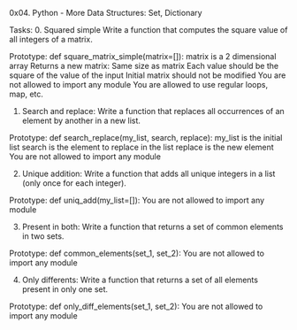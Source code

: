 0x04. Python - More Data Structures: Set, Dictionary


Tasks:
0. Squared simple
Write a function that computes the square value of all integers of a matrix.

Prototype: def square_matrix_simple(matrix=[]):
matrix is a 2 dimensional array
Returns a new matrix:
Same size as matrix
Each value should be the square of the value of the input
Initial matrix should not be modified
You are not allowed to import any module
You are allowed to use regular loops, map, etc.


1. Search and replace:
Write a function that replaces all occurrences of an element by another in a new list.

Prototype: def search_replace(my_list, search, replace):
my_list is the initial list
search is the element to replace in the list
replace is the new element
You are not allowed to import any module

2. Unique addition:
Write a function that adds all unique integers in a list (only once for each integer).

Prototype: def uniq_add(my_list=[]):
You are not allowed to import any module

3. Present in both:
Write a function that returns a set of common elements in two sets.

Prototype: def common_elements(set_1, set_2):
You are not allowed to import any module

4. Only differents:
Write a function that returns a set of all elements present in only one set.

Prototype: def only_diff_elements(set_1, set_2):
You are not allowed to import any module

